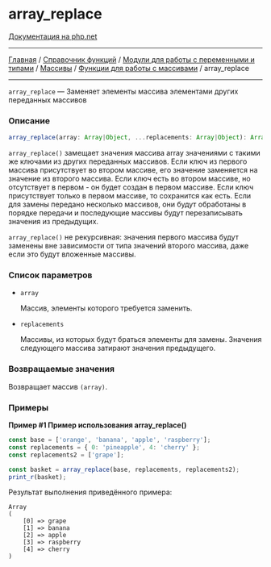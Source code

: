 # array_replace

[Документация на php.net](https://www.php.net/manual/ru/function.array-replace.php)

---

[Главная](../../../../../README.md) / [Справочник функций](../../../../funcref.md) /
[Модули для работы с переменными и типами](../../../vartype.md) / [Массивы](../../array.md) /
[Функции для работы с массивами](../func.md) / array_replace

---

`array_replace` — Заменяет элементы массива элементами других переданных массивов

### Описание

```ts
array_replace(array: Array|Object, ...replacements: Array|Object): Array|Object
```

`array_replace()` замещает значения массива array значениями с такими же ключами из других
переданных массивов. Если ключ из первого массива присутствует во втором массиве, его значение
заменяется на значение из второго массива. Если ключ есть во втором массиве, но отсутствует в
первом - он будет создан в первом массиве. Если ключ присутствует только в первом массиве, то
сохранится как есть. Если для замены передано несколько массивов, они будут обработаны в порядке
передачи и последующие массивы будут перезаписывать значения из предыдущих.

`array_replace()` не рекурсивная: значения первого массива будут заменены вне зависимости от типа
значений второго массива, даже если это будут вложенные массивы.

### Список параметров

-   `array`

    Массив, элементы которого требуется заменить.

-   `replacements`

    Массивы, из которых будут браться элементы для замены. Значения следующего массива затирают
    значения предыдущего.

### Возвращаемые значения

Возвращает массив `(array)`.

### Примеры

**Пример #1 Пример использования array_replace()**

```js
const base = ['orange', 'banana', 'apple', 'raspberry'];
const replacements = { 0: 'pineapple', 4: 'cherry' };
const replacements2 = ['grape'];

const basket = array_replace(base, replacements, replacements2);
print_r(basket);
```

Результат выполнения приведённого примера:

    Array
    (
        [0] => grape
        [1] => banana
        [2] => apple
        [3] => raspberry
        [4] => cherry
    )

